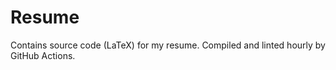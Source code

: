 # Resume

Contains source code (LaTeX) for my resume.
Compiled and linted hourly by GitHub Actions.
